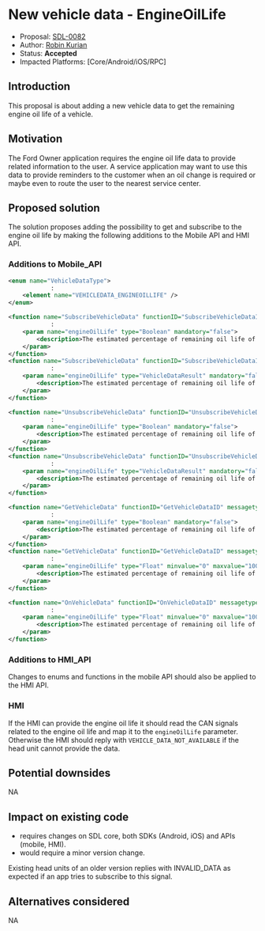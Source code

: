 # New vehicle data - EngineOilLife

* Proposal: [SDL-0082](0082-New-vehicle-data-EngineOilLife.md)
* Author: [Robin Kurian](https://github.com/robinmk)
* Status: **Accepted**
* Impacted Platforms: [Core/Android/iOS/RPC]

## Introduction

This proposal is about adding a new vehicle data to get the remaining engine oil life of a vehicle.

## Motivation

The Ford Owner application requires the engine oil life data to provide related information to the user.
A service application may want to use this data to provide reminders to the customer when an oil change is required or maybe even to route the user to the nearest service center.

## Proposed solution

The solution proposes adding the possibility to get and subscribe to the engine oil life by making the following additions to the Mobile API and HMI API.

### Additions to Mobile_API

```xml
<enum name="VehicleDataType">
            :
    <element name="VEHICLEDATA_ENGINEOILLIFE" />
</enum>

<function name="SubscribeVehicleData" functionID="SubscribeVehicleDataID" messagetype="request">
            :
    <param name="engineOilLife" type="Boolean" mandatory="false">
        <description>The estimated percentage of remaining oil life of the engine.</description>
    </param>
</function>
<function name="SubscribeVehicleData" functionID="SubscribeVehicleDataID" messagetype="response">
            :
    <param name="engineOilLife" type="VehicleDataResult" mandatory="false">
        <description>The estimated percentage of remaining oil life of the engine.</description>
    </param>
</function>

<function name="UnsubscribeVehicleData" functionID="UnsubscribeVehicleDataID" messagetype="request">
            :
    <param name="engineOilLife" type="Boolean" mandatory="false">
        <description>The estimated percentage of remaining oil life of the engine.</description>
    </param>
</function>
<function name="UnsubscribeVehicleData" functionID="UnsubscribeVehicleDataID" messagetype="response">
            :
    <param name="engineOilLife" type="VehicleDataResult" mandatory="false">
        <description>The estimated percentage of remaining oil life of the engine.</description>
    </param>
</function>

<function name="GetVehicleData" functionID="GetVehicleDataID" messagetype="request">
            :
	<param name="engineOilLife" type="Boolean" mandatory="false">
        <description>The estimated percentage of remaining oil life of the engine.</description>
    </param>
</function>
<function name="GetVehicleData" functionID="GetVehicleDataID" messagetype="response">
            :
    <param name="engineOilLife" type="Float" minvalue="0" maxvalue="100" mandatory="false">
        <description>The estimated percentage of remaining oil life of the engine.</description>
    </param>
</function>

<function name="OnVehicleData" functionID="OnVehicleDataID" messagetype="notification">
            :
    <param name="engineOilLife" type="Float" minvalue="0" maxvalue="100" mandatory="false">
        <description>The estimated percentage of remaining oil life of the engine.</description>
    </param>
</function>
```

### Additions to HMI_API

Changes to enums and functions in the mobile API should also be applied to the HMI API.

### HMI

If the HMI can provide the engine oil life it should read the CAN signals related to the engine oil life and map it to the `engineOilLife` parameter. Otherwise the HMI should reply with `VEHICLE_DATA_NOT_AVAILABLE` if the head unit cannot provide the data.

## Potential downsides

NA

## Impact on existing code

- requires changes on SDL core, both SDKs (Android, iOS) and APIs (mobile, HMI).
- would require a minor version change.

Existing head units of an older version replies with INVALID_DATA as expected if an app tries to subscribe to this signal.

## Alternatives considered

NA
